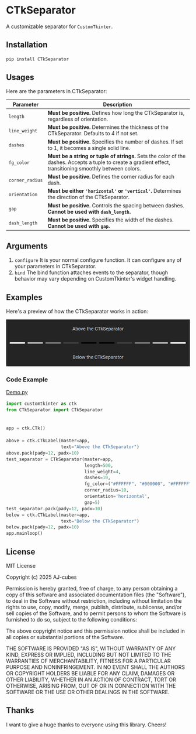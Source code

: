 # CTkSeparator
A customizable separator for `CustomTkinter`.

## Installation
```sh
pip install CTkSeparator
```

## Usages
Here are the parameters in CTkSeparator:

| Parameter      | Description |
|---------------|-------------|
| `length`      | **Must be positive.** Defines how long the CTkSeparator is, regardless of orientation. |
| `line_weight` | **Must be positive.** Determines the thickness of the CTkSeparator. Defaults to 4 if not set. |
| `dashes`      | **Must be positive.** Specifies the number of dashes. If set to 1, it becomes a single solid line. |
| `fg_color`    | **Must be a string or tuple of strings.** Sets the color of the dashes. Accepts a tuple to create a gradient effect, transitioning smoothly between colors. |
| `corner_radius` | **Must be positive.** Defines the corner radius for each dash. |
| `orientation` | **Must be either `'horizontal'` or `'vertical'`.** Determines the direction of the CTkSeparator. |
| `gap`        | **Must be positive.** Controls the spacing between dashes. **Cannot be used with `dash_length`.** |
| `dash_length` | **Must be positive.** Specifies the width of the dashes. **Cannot be used with `gap`.** |


## Arguments
1. `configure` It is your normal configure function. It can configure any of your parameters in CTkSeparator.
2. `bind` The bind function attaches events to the separator, though behavior may vary depending on CustomTkinter's widget handling.


## Examples
Here's a preview of how the CTkSeparator works in action:

![CTkSeparator Example](https://raw.githubusercontent.com/AJ-cubes/CTkSeparator/refs/heads/main/examples/CTkSeparator%20Example.png "CTkSeparator Example")

### Code Example

[Demo.py](https://github.com/AJ-cubes/CTkSeparator/blob/main/examples/demo.py)

```python
import customtkinter as ctk
from CTkSeparator import CTkSeparator


app = ctk.CTk()

above = ctk.CTkLabel(master=app,
                     text="Above the CTkSeparator")
above.pack(pady=12, padx=10)
test_separator = CTkSeparator(master=app,
                              length=500,
                              line_weight=4,
                              dashes=10,
                              fg_color=("#FFFFFF", "#000000", "#FFFFFF"),
                              corner_radius=10,
                              orientation='horizontal',
                              gap=5)
test_separator.pack(pady=12, padx=10)
below = ctk.CTkLabel(master=app,
                     text="Below the CTkSeparator")
below.pack(pady=12, padx=10)
app.mainloop()

```

## License
MIT License

Copyright (c) 2025 AJ-cubes

Permission is hereby granted, free of charge, to any person obtaining a copy
of this software and associated documentation files (the "Software"), to deal
in the Software without restriction, including without limitation the rights
to use, copy, modify, merge, publish, distribute, sublicense, and/or sell
copies of the Software, and to permit persons to whom the Software is
furnished to do so, subject to the following conditions:

The above copyright notice and this permission notice shall be included in all
copies or substantial portions of the Software.

THE SOFTWARE IS PROVIDED "AS IS", WITHOUT WARRANTY OF ANY KIND, EXPRESS OR
IMPLIED, INCLUDING BUT NOT LIMITED TO THE WARRANTIES OF MERCHANTABILITY,
FITNESS FOR A PARTICULAR PURPOSE AND NONINFRINGEMENT. IN NO EVENT SHALL THE
AUTHORS OR COPYRIGHT HOLDERS BE LIABLE FOR ANY CLAIM, DAMAGES OR OTHER
LIABILITY, WHETHER IN AN ACTION OF CONTRACT, TORT OR OTHERWISE, ARISING FROM,
OUT OF OR IN CONNECTION WITH THE SOFTWARE OR THE USE OR OTHER DEALINGS IN THE
SOFTWARE.

## Thanks
I want to give a huge thanks to everyone using this library. Cheers!